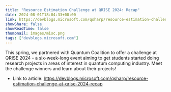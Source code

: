 ```yaml
---
title: "Resource Estimation Challenge at QRISE 2024: Recap"
date: 2024-08-01T18:04:33+00:00
link: https://devblogs.microsoft.com/qsharp/resource-estimation-challenge-at-qrise-2024-recap
showShare: false
showReadTime: false
thumbnail: images/misc.png
tags: ["devblogs.microsoft.com"]
---
```

This spring, we partnered with Quantum Coalition to offer a challenge at QRISE 2024 - a six-week-long event aiming to get students started doing research projects in areas of interest in quantum computing industry. Meet the challenge winners and learn about their projects!

- Link to article: https://devblogs.microsoft.com/qsharp/resource-estimation-challenge-at-qrise-2024-recap